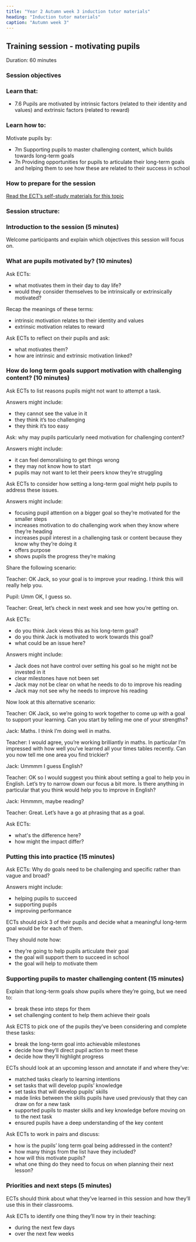 ```yaml
---
title: "Year 2 Autumn week 3 induction tutor materials"
heading: "Induction tutor materials"
caption: "Autumn week 3"
---
```


## Training session - motivating pupils

Duration: 60 minutes

### Session objectives

### Learn that:

- 7.6 Pupils are motivated by intrinsic factors (related to their identity and values) and extrinsic factors (related to reward)

### Learn how to:

Motivate pupils by:

- 7m Supporting pupils to master challenging content, which builds towards long-term goals
- 7n Providing opportunities for pupils to articulate their long-term goals and helping them to see how these are related to their success in school

### How to prepare for the session

[Read the ECT’s self-study materials for this topic](/education-development-trust/year-2-embedding-a-positive-climate-for-learning/autumn-week-3-ect-instructions)

### Session structure:

### Introduction to the session (5 minutes) 

Welcome participants and explain which objectives this session will focus on.

### What are pupils motivated by? (10 minutes)

Ask ECTs:

- what motivates them in their day to day life?
- would they consider themselves to be intrinsically or extrinsically motivated?

Recap the meanings of these terms:

- intrinsic motivation relates to their identity and values
- extrinsic motivation relates to reward

Ask ECTs to reflect on their pupils and ask:

- what motivates them?
- how are intrinsic and extrinsic motivation linked?

### How do long term goals support motivation with challenging content? (10 minutes)

Ask ECTs to list reasons pupils might not want to attempt a task.

Answers might include:

- they cannot see the value in it
- they think it’s too challenging
- they think it’s too easy

Ask: why may pupils particularly need motivation for challenging content?

Answers might include:

- it can feel demoralising to get things wrong
- they may not know how to start
- pupils may not want to let their peers know they’re struggling

Ask ECTs to consider how setting a long-term goal might help pupils to address these issues.

Answers might include:

- focusing pupil attention on a bigger goal so they’re motivated for the smaller steps
- increases motivation to do challenging work when they know where they’re heading
- increases pupil interest in a challenging task or content because they know why they’re doing it
- offers purpose
- shows pupils the progress they’re making

Share the following scenario:

Teacher: OK Jack, so your goal is to improve your reading. I think this will really help you.

Pupil: Umm OK, I guess so.

Teacher: Great, let’s check in next week and see how you’re getting on.

Ask ECTs:

- do you think Jack views this as his long-term goal?
- do you think Jack is motivated to work towards this goal?
- what could be an issue here?

Answers might include:

- Jack does not have control over setting his goal so he might not be invested in it
- clear milestones have not been set
- Jack may not be clear on what he needs to do to improve his reading
- Jack may not see why he needs to improve his reading

Now look at this alternative scenario:

Teacher: OK Jack, so we’re going to work together to come up with a goal to support your learning. Can you start by telling me one of your strengths?

Jack: Maths. I think I’m doing well in maths.

Teacher: I would agree, you’re working brilliantly in maths. In particular I’m impressed with how well you’ve learned all your times tables recently. Can you now tell me one area you find trickier?

Jack: Ummmm I guess English?

Teacher: OK so I would suggest you think about setting a goal to help you in English. Let’s try to narrow down our focus a bit more. Is there anything in particular that you think would help you to improve in English?

Jack: Hmmmm, maybe reading?

Teacher: Great. Let’s have a go at phrasing that as a goal.

Ask ECTs:

- what's the difference here?
- how might the impact differ?

### Putting this into practice (15 minutes) 

Ask ECTs: Why do goals need to be challenging and specific rather than vague and broad?

Answers might include:

- helping pupils to succeed 
- supporting pupils
- improving performance  

ECTs should pick 3 of their pupils and decide what a meaningful long-term goal would be for each of them.

They should note how:

- they're going to help pupils articulate their goal
- the goal will support them to succeed in school
- the goal will help to motivate them

### Supporting pupils to master challenging content (15 minutes)

Explain that long-term goals show pupils where they’re going, but we need to:

- break these into steps for them
- set challenging content to help them achieve their goals

Ask ECTS to pick one of the pupils they’ve been considering and complete these tasks:

- break the long-term goal into achievable milestones
- decide how they’ll direct pupil action to meet these
- decide how they’ll highlight progress

ECTs should look at an upcoming lesson and annotate if and where they’ve:

- matched tasks clearly to learning intentions
- set tasks that will develop pupils’ knowledge
- set tasks that will develop pupils’ skills
- made links between the skills pupils have used previously that they can draw on for a new task
- supported pupils to master skills and key knowledge before moving on to the next task
- ensured pupils have a deep understanding of the key content

Ask ECTs to work in pairs and discuss:

- how is the pupils’ long term goal being addressed in the content?
- how many things from the list have they included?
- how will this motivate pupils?
- what one thing do they need to focus on when planning their next lesson?

### Priorities and next steps (5 minutes)

ECTs should think about what they’ve learned in this session and how they’ll use this in their classrooms.

Ask ECTs to identify one thing they’ll now try in their teaching:

- during the next few days
- over the next few weeks